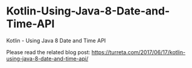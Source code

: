 # Kotlin-Using-Java-8-Date-and-Time-API
Kotlin - Using Java 8 Date and Time API

Please read the related blog post: https://turreta.com/2017/06/17/kotlin-using-java-8-date-and-time-api/
